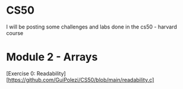 # CS50
I will be posting some challenges and labs done in the cs50 - harvard course

# Module 2 - Arrays
[Exercise 0: Readability][https://github.com/GuiPolezi/CS50/blob/main/readability.c]
